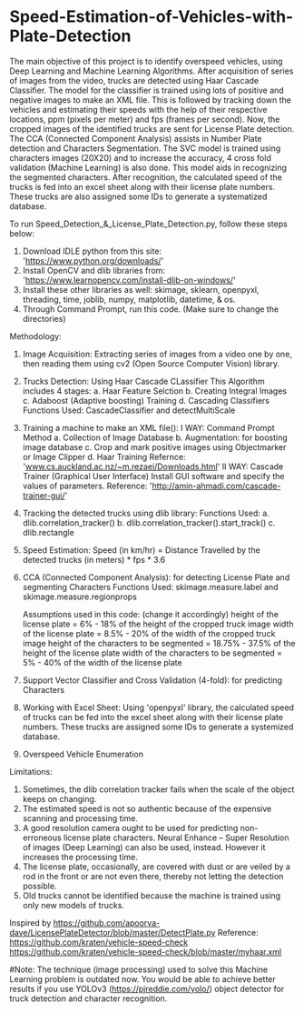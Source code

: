 # Speed-Estimation-of-Vehicles-with-Plate-Detection
The main objective of this project is to identify overspeed vehicles, using Deep Learning and Machine Learning Algorithms. After acquisition of series of images from the video, trucks are detected using Haar Cascade Classifier. The model for the classifier is trained using lots of positive and negative images to make an XML file. This is followed by tracking down the vehicles and estimating their speeds with the help of their respective locations, ppm (pixels per meter) and fps (frames per second). Now, the cropped images of the identified trucks are sent for License Plate detection. The CCA (Connected Component Analysis) assists in Number Plate detection and Characters Segmentation. The SVC model is trained using characters images (20X20) and to increase the accuracy, 4 cross fold validation (Machine Learning) is also done. This model aids in recognizing the segmented characters. After recognition, the calculated speed of the trucks is fed into an excel sheet along with their license plate numbers. These trucks are also assigned some IDs to generate a systematized database.

To run Speed_Detection_&_License_Plate_Detection.py, follow these steps below:
  1. Download IDLE python from this site: 'https://www.python.org/downloads/'
  2. Install OpenCV and dlib libraries from: 'https://www.learnopencv.com/install-dlib-on-windows/'
  3. Install these other libraries as well: skimage, sklearn, openpyxl, threading, time, joblib, numpy, matplotlib, datetime, & os.
  4. Through Command Prompt, run this code. (Make sure to change the directories)
 
Methodology: 
  1. Image Acquisition: Extracting series of images from a video one by one, then reading them using cv2 (Open Source Computer Vision)        library.
  
  2. Trucks Detection: Using Haar Cascade CLassifier
     This Algorithm includes 4 stages:
      a. Haar Feature Selction
      b. Creating Integral Images
      c. Adaboost (Adaptive boosting) Training
      d. Cascading Classifiers
      Functions Used: CascadeClassifier and detectMultiScale
      
  3. Training a machine to make an XML file():
     I WAY: Command Prompt Method
      a. Collection of Image Database
      b. Augmentation: for boosting image database
      c. Crop and mark positive images using Objectmarker or Image Clipper
      d. Haar Training
      Refernce: 'www.cs.auckland.ac.nz/~m.rezaei/Downloads.html'
     II WAY: Cascade Trainer (Graphical User Interface)
      Install GUI software and specify the values of parameters.
      Reference: 'http://amin-ahmadi.com/cascade-trainer-gui/'
      
  4. Tracking the detected trucks using dlib library:
     Functions Used:
      a. dlib.correlation_tracker()
      b. dlib.correlation_tracker().start_track()
      c. dlib.rectangle
      
  5. Speed Estimation: 
     Speed (in km/hr) = Distance Travelled by the detected trucks (in meters) * fps * 3.6 
     
  6. CCA (Connected Component Analysis): for detecting License Plate and segmenting Characters
     Functions Used: skimage.measure.label and skimage.measure.regionprops 
     
     Assumptions used in this code: (change it accordingly)
     height of the license plate = 6% - 18% of the height of the cropped truck image 
     width of the license plate = 8.5% - 20% of the width of the cropped truck image 
     height of the characters to be segmented = 18.75% - 37.5% of the height of the license plate 
     width of the characters to be segmented = 5% - 40% of the width of the license plate
     
  7. Support Vector Classifier and Cross Validation (4-fold): for predicting Characters
  
  8. Working with Excel Sheet: Using 'openpyxl' library, the calculated speed of trucks can be fed into the excel sheet along with their      license plate numbers. These trucks are assigned some IDs to generate a systemized database. 
  
  9. Overspeed Vehicle Enumeration
  
Limitations:
  1. Sometimes, the dlib correlation tracker fails when the scale of the object keeps on changing.
  2. The estimated speed is not so authentic because of the expensive scanning and processing time.
  3. A good resolution camera ought to be used for predicting non-erroneous license plate characters. Neural Enhance – Super Resolution      of images (Deep Learning) can also be used, instead. However it increases the processing time.
  4. The license plate, occasionally, are covered with dust or are veiled by a rod in the front or are not even there, thereby not            letting the detection possible.
  5. Old trucks cannot be identified because the machine is trained using only new models of trucks.
  
 Inspired by https://github.com/apoorva-dave/LicensePlateDetector/blob/master/DetectPlate.py
 Reference: https://github.com/kraten/vehicle-speed-check
            https://github.com/kraten/vehicle-speed-check/blob/master/myhaar.xml
 
 
 
#Note: The technique (image processing) used to solve this Machine Learning problem is outdated now. You would be able to achieve better results if you use YOLOv3 (https://pjreddie.com/yolo/) object detector for truck detection and character recognition.
